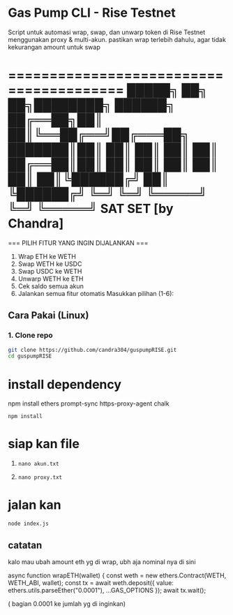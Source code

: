 # Gas Pump CLI - Rise Testnet

Script untuk automasi wrap, swap, dan unwarp token di Rise Testnet menggunakan proxy & multi-akun.
pastikan wrap terlebih dahulu, agar tidak kekurangan amount untuk swap

========================================
  █████╗ ██╗   ██╗████████╗ ██████╗
 ██╔══██╗██║   ██║╚══██╔══╝██╔═══██╗
 ███████║██║   ██║   ██║   ██║   ██║
 ██╔══██║██║   ██║   ██║   ██║   ██║
 ██║  ██║╚██████╔╝   ██║   ╚██████╔╝
 ╚═╝  ╚═╝ ╚═════╝    ╚═╝    ╚═════╝
SAT SET
                           [by Chandra]
========================================
=== PILIH FITUR YANG INGIN DIJALANKAN ===
1. Wrap ETH ke WETH
2. Swap WETH ke USDC 
3. Swap USDC ke WETH 
4. Unwarp WETH ke ETH
5. Cek saldo semua akun
6. Jalankan semua fitur otomatis
Masukkan pilihan (1-6):



## Cara Pakai (Linux)

### 1. Clone repo
```bash
git clone https://github.com/candra304/guspumpRISE.git
cd guspumpRISE


```
# install dependency
npm install ethers prompt-sync https-proxy-agent chalk
```
npm install
```
# siap kan file 
1. ```
   nano akun.txt
2. ```
   nano proxy.txt

   ```
# jalan kan 
```
node index.js

```
## catatan 
kalo mau ubah amount eth yg di wrap, ubh aja nominal nya di sini 


async function wrapETH(wallet) {
  const weth = new ethers.Contract(WETH, WETH_ABI, wallet);
  const tx = await weth.deposit({ value: ethers.utils.parseEther("0.0001"), ...GAS_OPTIONS });
  await tx.wait();
  

( bagian 0.0001 ke jumlah yg di inginkan)
